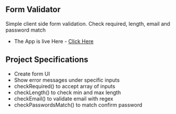 ## Form Validator

Simple client side form validation. Check required, length, email and password match
- The App is live Here - [Click Here](https://js-projects-a2gn6m1bv-itsroy69.vercel.app/)

## Project Specifications

- Create form UI
- Show error messages under specific inputs
- checkRequired() to accept array of inputs
- checkLength() to check min and max length
- checkEmail() to validate email with regex
- checkPasswordsMatch() to match confirm password
